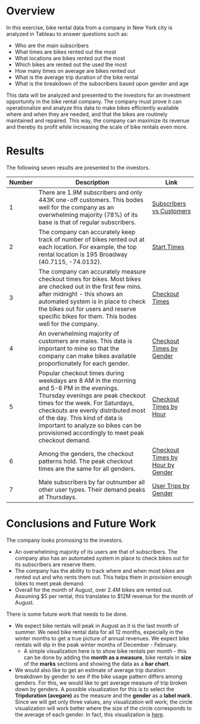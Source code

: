 # Overview

In this exercise, bike rental data from a company in New York city is analyzed in Tableau to answer questions such as:
* Who are the main subscribers
* What times are bikes rented out the most
* What locations are bikes rented out the most
* Which bikes are rented out the used the most
* How many times on average are bikes rented out
* What is the average trip duration of the bike rental
* What is the breakdown of the subscribers based upon gender and age

This data will be analyzed and presented to the investors for an investment opportunity in the bike rental company. The company must prove it can operationalize and analyze this data to make bikes efficiently available where and when they are needed, and that the bikes are routinely maintained and repaired. This way, the company can maximize its revenue and thereby its profit while increasing the scale of bike rentals even more.

# Results

The following seven results are presented to the investors.

| Number | Description | Link | 
| ------ | ----------- |------|
| 1 | There are 1.9M subscribers and only 443K one-off customers. This bodes well for the company as an overwhelming majority (78%) of its base is that of regular subscribers.  | [Subscribers vs Customers](https://public.tableau.com/app/profile/swapna.drawid/viz/bikesharing6/Sheet2) |
| 2 | The company can accurately keep track of number of bikes rented out at each location. For example, the top rental location is 195 Broadway (40.7115, -74.0132). | [Start Times](https://public.tableau.com/app/profile/swapna.drawid/viz/bikesharing7/Sheet3) |
| 3 | The company can accurately measure checkout times for bikes. Most bikes are checked out in the first few mins. after midnight - this shows an automated system is in place to check the bikes out for users and reserve specific bikes for them. This bodes well for the company.  | [Checkout Times](https://public.tableau.com/app/profile/swapna.drawid/viz/bikesharing1_16272673287700/CheckoutTimesforUsers) |
| 4 | An overwhelming majority of customers are males. This data is important to mine so that the company can make bikes available proportionately for each gender. | [Checkout Times by Gender](https://public.tableau.com/app/profile/swapna.drawid/viz/bikesharing2_16272673736050/CheckoutTimesbyGender) |
| 5 | Popular checkout times during weekdays are 8 AM in the morning and 5-6 PM in the evenings. Thursday evenings are peak checkout times for the week. For Saturdays, checkouts are evenly distributed most of the day. This kind of data is important to analyze so bikes can be provisioned accordingly to meet peak checkout demand. | [Checkout Times by Hour](https://public.tableau.com/app/profile/swapna.drawid/viz/bikesharing3/Sheet3) |
| 6 | Among the genders, the checkout patterns hold. The peak checkout times are the same for all genders. | [Checkout Times by Hour by Gender](https://public.tableau.com/app/profile/swapna.drawid/viz/bikesharing4/Sheet4) |
| 7 | Male subscribers by far outnumber all other user types. Their demand peaks at Thursdays. | [User Trips by Gender](https://public.tableau.com/app/profile/swapna.drawid/viz/bikesharing4/Sheet4) |


# Conclusions and Future Work

The company looks promosing to the investors.
* An overwhelming majority of its users are that of subscribers. The company also has an automated system in place to check bikes out for its subscribers are reserve them.
* The company has the ability to track where and when most bikes are rented out and who rents them out. This helps them in provision enough bikes to meet peak demand.
* Overall for the month of August, over 2.4M bikes are rented out. Assuming $5 per rental, this translates to $12M revenue for the month of August.

There is some future work that needs to be done.

* We expect bike rentals will peak in August as it is the last month of summer. We need bike rental data for all 12 months, expecially in the winter months to get a true picture of annual revenues. We expect bike rentals will dip in the peak winter months of December - February.
  * A simple visualization here is to show bike rentals per month - this can be done by adding the **month as a measure**, bike rentals in **size** of the **marks** sections and showing the data as a **bar chart**.
* We would also like to get an estimate of average trip duration breakdown by gender to see if the bike usage pattern differs among genders. For this, we would like to get average measure of trip broken down by genders. A possible visualization for this is to select the **Tripduration (avegare)** as the measure and the **gender** as a **label mark**. Since we will get only three values, any visualization will work; the circle visualization will work better where the size of the circle corresponds to the average of each gender. In fact, this visualization is [here](https://public.tableau.com/app/profile/swapna.drawid/viz/bikesharing8/Sheet1).
